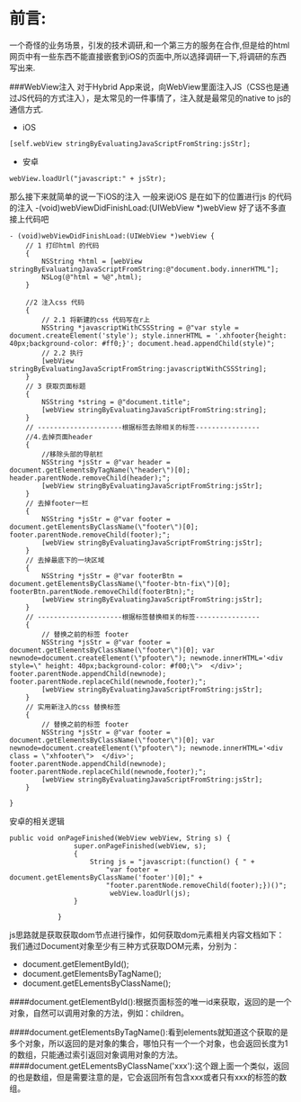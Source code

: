 # 前言:
一个奇怪的业务场景，引发的技术调研,和一个第三方的服务在合作,但是给的html网页中有一些东西不能直接嵌套到iOS的页面中,所以选择调研一下,将调研的东西写出来.

###WebView注入
对于Hybrid App来说，向WebView里面注入JS（CSS也是通过JS代码的方式注入），是太常见的一件事情了，注入就是最常见的native to js的通信方式.

- iOS
```
[self.webView stringByEvaluatingJavaScriptFromString:jsStr];
```
- 安卓
```
webView.loadUrl("javascript:" + jsStr);
```

那么接下来就简单的说一下iOS的注入
一般来说iOS 是在如下的位置进行js 的代码的注入
-(void)webViewDidFinishLoad:(UIWebView *)webView
好了话不多直接上代码吧
```
- (void)webViewDidFinishLoad:(UIWebView *)webView {
    // 1 打印html 的代码
    {
        NSString *html = [webView stringByEvaluatingJavaScriptFromString:@"document.body.innerHTML"];
        NSLog(@"html = %@",html);
    }
    
    //2 注入css 代码
    {
        // 2.1 将新建的css 代码写在r上
        NSString *javascriptWithCSSString = @"var style = document.createElement('style'); style.innerHTML = '.xhfooter{height: 40px;background-color: #ff0;}'; document.head.appendChild(style)";
        // 2.2 执行
        [webView stringByEvaluatingJavaScriptFromString:javascriptWithCSSString];
    }
    // 3 获取页面标题
    {
        NSString *string = @"document.title";
        [webView stringByEvaluatingJavaScriptFromString:string];
    }
    // ---------------------根据标签去除相关的标签----------------
    //4.去掉页面header
    {
        //移除头部的导航栏
        NSString *jsStr = @"var header = document.getElementsByTagName(\"header\")[0]; header.parentNode.removeChild(header);";
        [webView stringByEvaluatingJavaScriptFromString:jsStr];
    }
    // 去掉footer一栏
    {
        NSString *jsStr = @"var footer = document.getElementsByClassName(\"footer\")[0]; footer.parentNode.removeChild(footer);";
        [webView stringByEvaluatingJavaScriptFromString:jsStr];
    }
    // 去掉最底下的一块区域
    {
        NSString *jsStr = @"var footerBtn = document.getElementsByClassName(\"footer-btn-fix\")[0]; footerBtn.parentNode.removeChild(footerBtn);";
        [webView stringByEvaluatingJavaScriptFromString:jsStr];
    }
    // ---------------------根据标签替换相关的标签----------------
    {
        // 替换之前的标签 footer
        NSString *jsStr = @"var footer = document.getElementsByClassName(\"footer\")[0]; var newnode=document.createElement(\"pfooter\"); newnode.innerHTML='<div style=\" height: 40px;background-color: #f00;\">  </div>'; footer.parentNode.appendChild(newnode); footer.parentNode.replaceChild(newnode,footer);";
        [webView stringByEvaluatingJavaScriptFromString:jsStr];
    }
    // 实用新注入的css 替换标签
    {
        // 替换之前的标签 footer
        NSString *jsStr = @"var footer = document.getElementsByClassName(\"footer\")[0]; var newnode=document.createElement(\"pfooter\"); newnode.innerHTML='<div class = \"xhfooter\">  </div>'; footer.parentNode.appendChild(newnode); footer.parentNode.replaceChild(newnode,footer);";
        [webView stringByEvaluatingJavaScriptFromString:jsStr];
    }
    
}
```
安卓的相关逻辑
```
public void onPageFinished(WebView webView, String s) {
                super.onPageFinished(webView, s);
                {
                	String js = "javascript:(function() { " +
                        "var footer = document.getElementsByClassName('footer')[0];" +
                        "footer.parentNode.removeChild(footer);})()";
                         webView.loadUrl(js);
                }

            }
```
js思路就是获取获取dom节点进行操作，如何获取dom元素相关内容文档如下：
   我们通过Document对象至少有三种方式获取DOM元素，分别为：
- document.getElementById();  
- document.getElementsByTagName();
- document.getELementsByClassName();



####document.getElementById():根据页面标签的唯一id来获取，返回的是一个对象，自然可以调用对象的方法，例如：children。

####document.getElementsByTagName():看到elements就知道这个获取的是多个对象，所以返回的是对象的集合，哪怕只有一个一个对象，也会返回长度为1的数组，只能通过索引返回对象调用对象的方法。
####document.getELementsByClassName('xxx'):这个跟上面一个类似，返回的也是数组，但是需要注意的是，它会返回所有包含xxx或者只有xxx的标签的数组。

